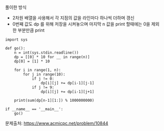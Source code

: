 풀이한 방식
- 2차원 배열을 사용해서 각 지점의 값을 라인마다 하나씩 더하며 갱신
- 0번째 값도 dp 를 위해 저장을 시켜놓으며 마지막 n 값을 print 할때에는 0을 제외한 부분만큼 print
```python3
import sys

def go():
    n = int(sys.stdin.readline())
    dp = [[0] * 10 for __ in range(n)]
    dp[0] = [1] * 10

    for i in range(1, n):
        for j in range(10):
            if j != 0:
                dp[i][j] += dp[i-1][j-1]
            if j != 9:
                dp[i][j] += dp[i-1][j+1]

    print(sum(dp[n-1][1:]) % 1000000000)

if __name__ == '__main__':
    go()
```
문제출처: https://www.acmicpc.net/problem/10844
